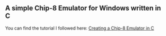 ## A simple Chip-8 Emulator for Windows written in C
You can find the tutorial I followed here: [Creating a Chip-8 Emulator in C](https://www.udemy.com/course/creating-a-chip-8-emulator-in-c/?utm_source=adwords&utm_medium=udemyads&utm_campaign=DSA_Catchall_la.EN_cc.INDIA&utm_content=deal4584&utm_term=_._ag_82569850245_._ad_437477497173_._kw__._de_c_._dm__._pl__._ti_dsa-406594358574_._li_9062040_._pd__._&matchtype=b&gclid=CjwKCAjwltH3BRB6EiwAhj0IUJx6Q0h9LsTaJWT_jKYvHUHpqAE9_HBy1xVniyH7Yo7UftwHC00T8BoCYjcQAvD_BwE) 
